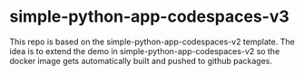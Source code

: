 # simple-python-app-codespaces-v3

This repo is based on the simple-python-app-codespaces-v2 template. The idea is to extend the demo in simple-python-app-codespaces-v2 so the docker image gets automatically built and pushed to github packages.

